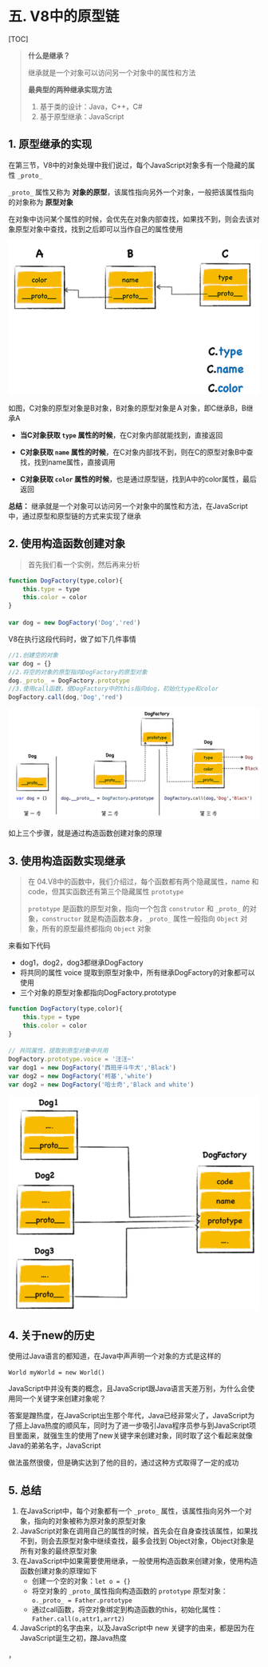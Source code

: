 # 五. V8中的原型链

[TOC]

> **什么是继承？**
>
> 继承就是一个对象可以访问另一个对象中的属性和方法
>
> **最典型的两种继承实现方法**
>
> 1. 基于类的设计：Java，C++，C#
> 2. 基于原型继承：JavaScript

## 1. 原型继承的实现

在第三节，V8中的对象处理中我们说过，每个JavaScript对象多有一个隐藏的属性 `_proto_`

`_proto_` 属性又称为 **对象的原型**，该属性指向另外一个对象，一般把该属性指向的对象称为 **原型对象**

在对象中访问某个属性的时候，会优先在对象内部查找，如果找不到，则会去该对象原型对象中查找，找到之后即可以当作自己的属性使用

![1597156937668](1597156937668.png)

如图，C对象的原型对象是B对象，B对象的原型对象是Ａ对象，即C继承B，B继承A

- **当C对象获取 `type` 属性的时候**，在C对象内部就能找到，直接返回

- **C对象获取 `name` 属性的时候**，在C对象内部找不到，则在C的原型对象B中查找，找到name属性，直接调用

- **C对象获取 `color` 属性的时候**，也是通过原型链，找到A中的color属性，最后返回

**总结：** 继承就是一个对象可以访问另一个对象中的属性和方法，在JavaScript中，通过原型和原型链的方式来实现了继承



## 2. 使用构造函数创建对象

> 首先我们看一个实例，然后再来分析

~~~js
function DogFactory(type,color){
    this.type = type
    this.color = color
}

var dog = new DogFactory('Dog','red')
~~~

V8在执行这段代码时，做了如下几件事情

~~~js
//1.创建空的对象
var dog = {}
//2.将空的对象的原型指向DogFactory的原型对象
dog._proto_ = DogFactory.prototype
//3.使用call函数，使DogFactory中的this指向dog，初始化type和color
DogFactory.call(dog,'Dog','red')
~~~

![1597158304830](1597158304830.png)



如上三个步骤，就是通过构造函数创建对象的原理



## 3. 使用构造函数实现继承

> 在 04.V8中的函数中，我们介绍过，每个函数都有两个隐藏属性，name 和 code，但其实函数还有第三个隐藏属性 `prototype`
>
> `prototype` 是函数的原型对象，指向一个包含 `construtor` 和 `_proto_` 的对象，`constructor` 就是构造函数本身，`_proto_` 属性一般指向 `Object` 对象，所有的原型最终都指向 `Object` 对象

来看如下代码

- dog1，dog2，dog3都继承DogFactory
- 将共同的属性 voice 提取到原型对象中，所有继承DogFactory的对象都可以使用
- 三个对象的原型对象都指向DogFactory.prototype

~~~js
function DogFactory(type,color){
    this.type = type
    this.color = color
}

// 共同属性，提取到原型对象中共用
DogFactory.prototype.voice = '汪汪~'
var dog1 = new DogFactory('西班牙斗牛犬','Black')
var dog2 = new DogFactory('柯基','white')
var dog2 = new DogFactory('哈士奇','Black and white')
~~~

![1597159824656](1597159824656.png)



## 4. 关于new的历史

使用过Java语言的都知道，在Java中声声明一个对象的方式是这样的

`World myWorld = new World()`

JavaScript中并没有类的概念，且JavaScript跟Java语言天差万别，为什么会使用同一个关键字来创建对象呢？

答案是蹭热度，在JavaScript出生那个年代，Java已经非常火了，JavaScript为了搭上Java热度的顺风车，同时为了进一步吸引Java程序员参与到JavaScript项目里面来，就强生生的使用了new关键字来创建对象，同时取了这个看起来就像Java的弟弟名字，JavaScript

做法虽然很傻，但是确实达到了他的目的，通过这种方式取得了一定的成功



## 5. 总结

1. 在JavaScript中，每个对象都有一个 `_proto_` 属性，该属性指向另外一个对象，指向的对象被称为原对象的原型对象
2. JavaScript对象在调用自己的属性的时候，首先会在自身查找该属性，如果找不到，则会去原型对象中继续查找，最多会找到 Object对象，Object对象是所有对象的最终原型对象
3. 在JavaScript中如果需要使用继承，一般使用构造函数来创建对象，使用构造函数创建对象的原理如下
   - 创建一个空的对象：`let o = {}`
   - 将空对象的 `_proto_`属性指向构造函数的 `prototype` 原型对象：`o._proto_ = Father.prototype`
   - 通过call函数，将空对象绑定到构造函数的this，初始化属性：`Father.call(o,attr1,arrt2)`
4. JavaScript的名字由来，以及JavaScript中 new 关键字的由来，都是因为在JavaScript诞生之初，蹭Java热度

，